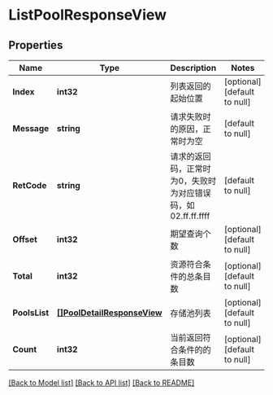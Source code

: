 # ListPoolResponseView

## Properties
Name | Type | Description | Notes
------------ | ------------- | ------------- | -------------
**Index** | **int32** | 列表返回的起始位置 | [optional] [default to null]
**Message** | **string** | 请求失败时的原因，正常时为空 | [default to null]
**RetCode** | **string** | 请求的返回码，正常时为0，失败时为对应错误码，如02.ff.ff.ffff | [default to null]
**Offset** | **int32** | 期望查询个数 | [optional] [default to null]
**Total** | **int32** | 资源符合条件的总条目数 | [optional] [default to null]
**PoolsList** | [**[]PoolDetailResponseView**](PoolDetailResponseView.md) | 存储池列表 | [optional] [default to null]
**Count** | **int32** | 当前返回符合条件的的条目数 | [optional] [default to null]

[[Back to Model list]](../README.md#documentation-for-models) [[Back to API list]](../README.md#documentation-for-api-endpoints) [[Back to README]](../README.md)


